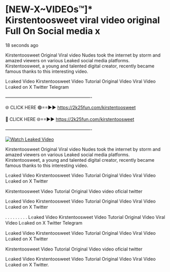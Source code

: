 # [NEW-X~VIDEOs™]* Kirstentoosweet viral video original Full On Social media x

18 seconds ago

Kirstentoosweet Original Viral video Nudes took the internet by storm and amazed viewers on various Leaked social media platforms. Kirstentoosweet, a young and talented digital creator, recently became famous thanks to this interesting video.

L𝚎aked Video Kirstentoosweet Video Tutorial Original Video Viral Video L𝚎aked on X Twitter Telegram

———————————————————-

🌐 CLICK HERE 🟢==►► https://2k25fun.com/kirstentoosweet

🔴 CLICK HERE 🌐==►► https://2k25fun.com/kirstentoosweet

———————————————————-

[![Watch Leaked Video](https://miro.medium.com/v2/resize:fit:828/format:webp/1*cilzJN44JGOrTw9NJCrNHA.gif "Watch Leaked Video")](https://2k25fun.com/kirstentoosweet)

Kirstentoosweet Original Viral video Nudes took the internet by storm and amazed viewers on various Leaked social media platforms. Kirstentoosweet, a young and talented digital creator, recently became famous thanks to this interesting video.

L𝚎aked Video Kirstentoosweet Video Tutorial Original Video Viral Video L𝚎aked on X Twitter

Kirstentoosweet Video Tutorial Original Video video oficial twitter

L𝚎aked Video Kirstentoosweet Video Tutorial Original Video Viral Video L𝚎aked on X Twitter

. . . . . . . . . L𝚎aked Video Kirstentoosweet Video Tutorial Original Video Viral Video L𝚎aked on X Twitter Telegram

L𝚎aked Video Kirstentoosweet Video Tutorial Original Video Viral Video L𝚎aked on X Twitter

Kirstentoosweet Video Tutorial Original Video video oficial twitter

L𝚎aked Video Kirstentoosweet Video Tutorial Original Video Viral Video L𝚎aked on X Twitter.